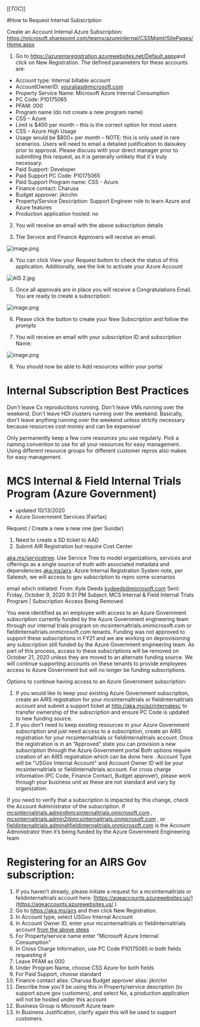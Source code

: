 [[_TOC_]]

#How to Request Internal Subscription

Create an Account Internal Azure Subscription: https://microsoft.sharepoint.com/teams/azureinternal/CSSMgmt/SitePages/Home.aspx 
1. Go to https://azuremsregistration.azurewebsites.net/Default.aspx​ and click on New Registration. The defined parameters for these accounts are:

- Account type: Internal billable account
- AccountOwnerID: youralias@microsoft.com
- Property Service Name: Microsoft Azure Internal Consumption
- PC Code: P10175065
- PFAM: 000
- Program name (do not create a new program name)
- CSS – Azure
- Limit is $400 per month – this is the correct option for most users
- CSS – Azure High Usage
- Usage would be $800+ per month – NOTE: this is only used in rare scenarios. Users will need to email a detailed justification to daisukey prior to approval. Please discuss with your direct manager prior to submitting this request, as it is generally unlikely that it's truly necessary.
- Paid Support: Developer
- Paid Support PC Code: P10175065
- Paid Support Program name: CSS - Azure
- Finance contact: Charusa
- Budget approver: jikirchn​
- Property/Service Description: Support Engineer role to learn Azure and Azure features  
- Production application hosted: no


2. You will receive an email with the above subscription details
 

3. The Service and Finance Approvers will receive an email.



![image.png](/.attachments/image-f8b192b0-1a1c-4799-8bfe-dc6270fac713.png)
 

4. You can click View your Request button to check the status of this application. Additionally, see the link to activate your Azure Account


![AIS 2.jpg](/.attachments/AIS%202-cdb2203d-801f-4605-990b-0d720ab6bb3a.jpg)


5. Once all approvals are in place you will receive a Congratulations Email. You are ready to create a subscription:



![image.png](/.attachments/image-00b17e7a-b934-4ef9-b13d-d51be1dbcf8c.png)

6. Please click the button to create your New Subscription and follow the prompts
 

7. You will receive an email with your subscription ID and subscription Name: 

![image.png](/.attachments/image-37327d1a-ea50-4e7d-9d1c-9414425e68fd.png)

8. You should now be able to Add resources within your portal  

# Internal Subscription Best Practices

Don't leave Cx reproductions running.
Don't leave VMs running over the weekend.
Don't leave HDI clusters running over the weekend.
Basically, don't leave anything running over the weekend unless strictly necessary because resources cost money and can be expensive!


Only permanently keep a few core resources you use regularly.
Pick a naming convention to use for all your resources for easy management.
Using different resource groups for different customer repros also makes for easy management.

# MCS Internal & Field Internal Trials Program (Azure Government) 
- updated 10/13/2020
- Azure Government Services (Fairfax)

Request / Create a new a new one (per Sundar)
1.	Need to create a SD ticket to AAD
2.	Submit AIR Registration but require Cost Center

[aka.ms/servicetree](http://aka.ms/servicetree): Use Service Tree to model organizations, services and offerings as a single source of truth with associated metadata and dependencies
[aka.ms/airs](http://aka.ms/airs):  Azure Internal Registration System
note, per Sateesh, we will access to gov subscription to repro some scenarios

email which initiated: 
From: Kyle Deeds <kydeeds@microsoft.com> 
Sent: Friday, October 9, 2020 9:31 PM
Subject: MCS Internal & Field Internal Trials Program | Subscription Access Being Removed

You were identified as an employee with access to an Azure Government subscription currently funded by the Azure Government engineering team through our internal trials program on mcsinternaltrials.onimicrosoft.com or fieldinternaltrials.onmicrosoft.com tenants. Funding was not approved to support these subscriptions in FY21 and we are working on deprovisioning any subscription still funded by the Azure Government engineering team. As part of this process, access to these subscriptions will be removed on October 21, 2020 unless they are moved to an alternate funding source.  We will continue supporting accounts on these tenants to provide employees access to Azure Government but will no longer be funding subscriptions.

Options to continue having access to an Azure Government subscription:
1.	If you would like to keep your existing Azure Government subscription, create an AIRS registration for your mcsinternaltrials or fieldinternaltrials account and submit a support ticket at http://aka.ms/azrinternalesc to transfer ownership of the subscription and ensure PC Code is updated to new funding source.
2.	If you don’t need to keep existing resources in your Azure Government subscription and just need access to a subscription, create an AIRS registration for your mcsinternaltrials or fieldinternaltrials account. Once the registration is in an “Approved” state you can provision a new subscription through the Azure Government portal
Both options require creation of an AIRS registration which can be done here . Account Type will be "USGov Internal Account" and Account Owner ID will be your mcsinternaltrials or fieldinternaltrials account. For cross charge information (PC Code, Finance Contact, Budget approver), please work through your business unit as these are not standard and vary by organization.

If you need to verify that a subscription is impacted by this change, check the Account Administrator of the subscription. If mcsinternaltrials.admin@mcsinternaltrials.omicrosoft.com , mcsinternaltrials.admin2@mcsinternaltrials.onmicrosoft.com , or fieldinternaltrials.admin@fieldinternaltrials.onmicrosoft.com is the Account Administrator then it’s being funded by the Azure Government Engineering team

# Registering for an AIRS Gov subscription:
1. If you haven't already, please initiate a request for a mcsinternaltrials or feildinternaltrials account here: [https://ageaccounts.azurewebsites.us/](https://ageaccounts.azurewebsites.us/ ) 
1. Go to https://aka.ms/airs and then click New Registration.
2. In Account type, select USGov Internal Account
3. In Account Owner ID, enter your mcsinternaltrials or fieldinternaltrials account [from the above steps](https://dev.azure.com/Supportability/Big%20Data/_wiki/wikis/Big-Data.wiki/321472/Internal-Subscription-Management?anchor=mcs-internal-%26-field-internal-trials-program-(azure-government).)
4. For Property/service name enter "Microsoft Azure Internal Consumption"
5. In Cross Charge Information, use PC Code P10175065 in both fields requesting it
6. Leave PFAM as 000
7. Under Program Name, choose CSS Azure for both fields
8. For Paid Support, choose standard
9. Finance contact alias: Charusa Budget approver alias: jikirchn
10. Describe how you'll be using this in Property/service description (to support azure gov customers), and select No, a production application will not be hosted under this account
11. Business Group is Microsoft Azure team
12. In Business Justification, clarify again this will be used to support customers.